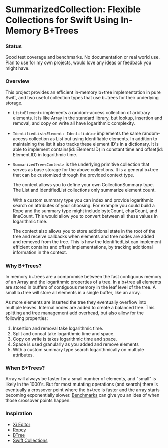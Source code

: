 # SummarizedCollection: Flexible Collections for Swift Using In-Memory B+Trees

### <a name="status">Status</a>

Good test coverage and benchmarks. No documentation or real world use. Plan to use for my own projects, would love any ideas or feedback you might have.

### <a name="overview">Overview</a>

This project provides an efficient in-memory b+tree implementation in pure Swift, and two useful collection types that use b+trees for their underlying storage.

- `List<Element>` implements a random-access collection of arbitrary elements. It is like Array in the standard library, but lookup, insertion and removal, and copy on write all have logarithmic complexity.

- `IdentifiedList<Element: Identifiable>` implements the same random-access collection as List<Element> but using Identifiable elements. In addition to maintaining the list it also tracks these element ID's in a dictionary. It is able to implement contains(id: Element.ID) in constant time and offset(id: Element.ID) in logarithmic time.    

- `SummarizedTree<Context>` is the underlying primitive collection that serves as base storage for the above collections. It is a general b+tree that can be customized through the provided context type.
    
    The context allows you to define your own CollectionSummary type. The List and IdentifiedList collections only summarize element count.
    
    With a custom summary type you can index and provide logarithmic search on attributes of your choosing. For example you could build a Rope and the summary type might include byteCount, charCount, and lineCount. This would allow you to convert between all these values in logarithmic time.
    
    The context also allows you to store additional state in the root of the tree and receive callbacks when elements and tree nodes are added and removed from the tree. This is how the IdentifiedList can implement efficient contains and offset implementations, by tracking additional information in the context.

### <a name="what">Why B+Trees?</a>

In memory b+trees are a compromise between the fast contiguous memory of an Array and the logarithmic properties of a tree. In a b+tree all elements are stored in buffers of contiguous memory in the leaf level of the tree. A small b+tree will store all elements in a single buffer, like an array.

As more elements are inserted the tree they eventually overflow into multiple leaves. Internal nodes are added to create a balanced tree. This splitting and tree management add overhead, but also allow for the following properties:

1. Insertion and removal take logarithmic time.
2. Split and concat take logarithmic time and space.
3. Copy on write is takes logarithmic time and space.
4. Space is used granularly as you added and remove elements
5. With a custom summary type search logarithmically on multiple attributes. 

### <a name="what">When B+Trees?</a>

Array will always be faster for a small number of elements, and "small" is likely in the 1000's. But for most mutating operations (and search) there is eventually a crossover point where the b+tree is faster and the array starts becoming exponentially slower. [Benchmarks](https://github.com/jessegrosjean/SummarizedCollection/tree/main/Sources/SummarizedCollectionBenchmark) can give you an idea of when those crossover points happen.

### <a name="inspiration">Inspiration</a>

- [Xi Editor](https://xi-editor.io/)
- [Ropey](https://github.com/cessen/ropey)
- [BTree](https://github.com/attaswift/BTree/)
- [Swift Collections](https://github.com/apple/swift-collections)
